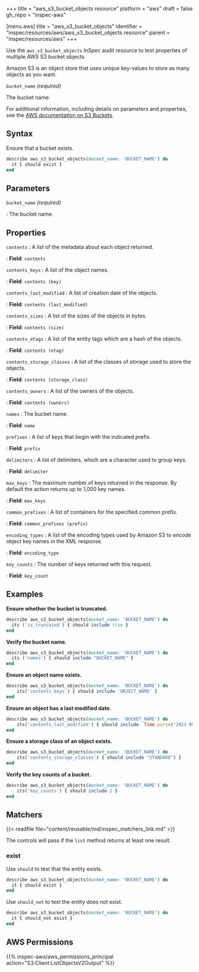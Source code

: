 +++
title = "aws_s3_bucket_objects resource"
platform = "aws"
draft = false
gh_repo = "inspec-aws"

[menu.aws]
title = "aws_s3_bucket_objects"
identifier = "inspec/resources/aws/aws_s3_bucket_objects resource"
parent = "inspec/resources/aws"
+++

Use the `aws_s3_bucket_objects` InSpec audit resource to test properties of multiple AWS S3 bucket objects.

Amazon S3 is an object store that uses unique key-values to store as many objects as you want.

`bucket_name` _(required)_

The bucket name.

For additional information, including details on parameters and properties, see the [AWS documentation on S3 Buckets](https://docs.aws.amazon.com/AmazonS3/latest/dev/UsingBucket.html).

## Syntax

Ensure that a bucket exists.

```ruby
describe aws_s3_bucket_objects(bucket_name: 'BUCKET_NAME') do
  it { should exist }
end
```

## Parameters

`bucket_name` _(required)_

: The bucket name.

## Properties

`contents`
: A list of the metadata about each object returned.

: **Field**: `contents`

`contents_keys`
: A list of the object names.

: **Field**: `contents (key)`

`contents_last_modified`
: A list of creation date of the objects.

: **Field**: `contents (last_modified)`

`contents_sizes`
: A list of the sizes of the objects in bytes.

: **Field**: `contents (size)`

`contents_etags`
: A list of the entity tags which are a hash of the objects.

: **Field**: `contents (etag)`

`contents_storage_classes`
: A list of the classes of storage used to store the objects.

: **Field**: `contents (storage_class)`

`contents_owners`
: A list of the owners of the objects.

: **Field**: `contents (owners)`

`names`
: The bucket name.

: **Field**: `name`

`prefixes`
: A list of keys that begin with the indicated prefix.

: **Field**: `prefix`

`delimiters`
: A list of delimiters, which are a character used to group keys.

: **Field**: `delimiter`

`max_keys`
: The maximum number of keys returned in the response. By default the action returns up to 1,000 key names.

: **Field**: `max_keys`

`common_prefixes`
: A list of containers for the specified common prefix.

: **Field**: `common_prefixes (prefix)`

`encoding_types`
: A list of the encoding types used by Amazon S3 to encode object key names in the XML response.

: **Field**: `encoding_type`

`key_counts`
: The number of keys returned with this request.

: **Field**: `key_count`

## Examples

**Ensure whether the bucket is truncated.**

```ruby
describe aws_s3_bucket_objects(bucket_name: 'BUCKET_NAME') do
  its ('is_truncated') { should include true }
end
```

**Verify the bucket name.**

```ruby
describe aws_s3_bucket_objects(bucket_name: 'BUCKET_NAME') do
  its ('names') { should include "BUCKET_NAME" }
end
```

**Ensure an object name exists.**

```ruby
describe aws_s3_bucket_objects(bucket_name: 'BUCKET_NAME') do
    its('contents_keys') { should include 'OBJECT_NAME' }
end
```

**Ensure an object has a last modified date.**

```ruby
describe aws_s3_bucket_objects(bucket_name: 'BUCKET_NAME') do
    its('contents_last_modified') { should include  Time.parse("2021-05-05 06:22:04.000000000 +0000") }
end
```

**Ensure a storage class of an object exists.**

```ruby
describe aws_s3_bucket_objects(bucket_name: 'BUCKET_NAME') do
    its('contents_storage_classes') { should include "STANDARD") }
end
```

**Verify the key counts of a bucket.**

```ruby
describe aws_s3_bucket_objects(bucket_name: 'BUCKET_NAME') do
    its('key_counts') { should include 2 }
end
```

## Matchers

{{< readfile file="content/reusable/md/inspec_matchers_link.md" >}}

The controls will pass if the `list` method returns at least one result.

### exist

Use `should` to test that the entity exists.

```ruby
describe aws_s3_bucket_objects(bucket_name: 'BUCKET_NAME') do
  it { should exist }
end
```

Use `should_not` to test the entity does not exist.

```ruby
describe aws_s3_bucket_objects(bucket_name: 'BUCKET_NAME') do
  it { should_not exist }
end
```

## AWS Permissions

{{% inspec-aws/aws_permissions_principal action="S3:Client:ListObjectsV2Output" %}}
